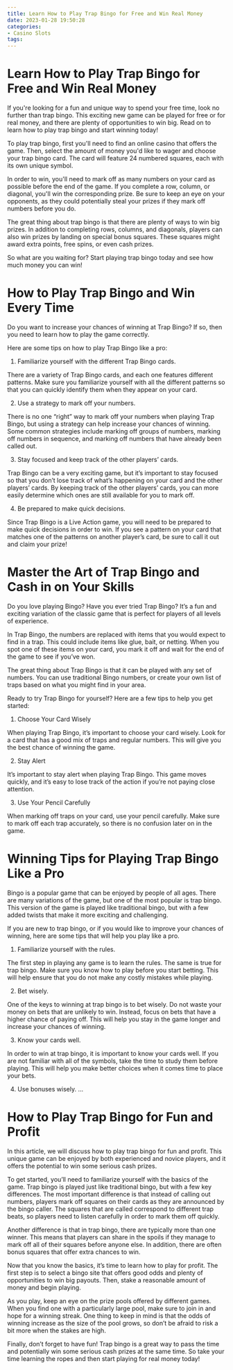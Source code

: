 ```yaml
---
title: Learn How to Play Trap Bingo for Free and Win Real Money
date: 2023-01-28 19:50:28
categories:
- Casino Slots
tags:
---
```



#  Learn How to Play Trap Bingo for Free and Win Real Money

If you're looking for a fun and unique way to spend your free time, look no further than trap bingo. This exciting new game can be played for free or for real money, and there are plenty of opportunities to win big. Read on to learn how to play trap bingo and start winning today!

To play trap bingo, first you'll need to find an online casino that offers the game. Then, select the amount of money you'd like to wager and choose your trap bingo card. The card will feature 24 numbered squares, each with its own unique symbol.

In order to win, you'll need to mark off as many numbers on your card as possible before the end of the game. If you complete a row, column, or diagonal, you'll win the corresponding prize. Be sure to keep an eye on your opponents, as they could potentially steal your prizes if they mark off numbers before you do.

The great thing about trap bingo is that there are plenty of ways to win big prizes. In addition to completing rows, columns, and diagonals, players can also win prizes by landing on special bonus squares. These squares might award extra points, free spins, or even cash prizes.

So what are you waiting for? Start playing trap bingo today and see how much money you can win!

#  How to Play Trap Bingo and Win Every Time

Do you want to increase your chances of winning at Trap Bingo? If so, then you need to learn how to play the game correctly.

Here are some tips on how to play Trap Bingo like a pro:

1. Familiarize yourself with the different Trap Bingo cards.

There are a variety of Trap Bingo cards, and each one features different patterns. Make sure you familiarize yourself with all the different patterns so that you can quickly identify them when they appear on your card.

2. Use a strategy to mark off your numbers.

There is no one “right” way to mark off your numbers when playing Trap Bingo, but using a strategy can help increase your chances of winning. Some common strategies include marking off groups of numbers, marking off numbers in sequence, and marking off numbers that have already been called out.

3. Stay focused and keep track of the other players’ cards.

Trap Bingo can be a very exciting game, but it’s important to stay focused so that you don’t lose track of what’s happening on your card and the other players’ cards. By keeping track of the other players’ cards, you can more easily determine which ones are still available for you to mark off.

4. Be prepared to make quick decisions.

Since Trap Bingo is a Live Action game, you will need to be prepared to make quick decisions in order to win. If you see a pattern on your card that matches one of the patterns on another player’s card, be sure to call it out and claim your prize!

#  Master the Art of Trap Bingo and Cash in on Your Skills

Do you love playing Bingo? Have you ever tried Trap Bingo? It’s a fun and exciting variation of the classic game that is perfect for players of all levels of experience.

In Trap Bingo, the numbers are replaced with items that you would expect to find in a trap. This could include items like glue, bait, or netting. When you spot one of these items on your card, you mark it off and wait for the end of the game to see if you’ve won.

The great thing about Trap Bingo is that it can be played with any set of numbers. You can use traditional Bingo numbers, or create your own list of traps based on what you might find in your area.

Ready to try Trap Bingo for yourself? Here are a few tips to help you get started:

1. Choose Your Card Wisely

When playing Trap Bingo, it’s important to choose your card wisely. Look for a card that has a good mix of traps and regular numbers. This will give you the best chance of winning the game.

2. Stay Alert

It’s important to stay alert when playing Trap Bingo. This game moves quickly, and it’s easy to lose track of the action if you’re not paying close attention.

3. Use Your Pencil Carefully

When marking off traps on your card, use your pencil carefully. Make sure to mark off each trap accurately, so there is no confusion later on in the game.

#  Winning Tips for Playing Trap Bingo Like a Pro

Bingo is a popular game that can be enjoyed by people of all ages. There are many variations of the game, but one of the most popular is trap bingo. This version of the game is played like traditional bingo, but with a few added twists that make it more exciting and challenging.

If you are new to trap bingo, or if you would like to improve your chances of winning, here are some tips that will help you play like a pro.

1. Familiarize yourself with the rules.

The first step in playing any game is to learn the rules. The same is true for trap bingo. Make sure you know how to play before you start betting. This will help ensure that you do not make any costly mistakes while playing.

2. Bet wisely.

One of the keys to winning at trap bingo is to bet wisely. Do not waste your money on bets that are unlikely to win. Instead, focus on bets that have a higher chance of paying off. This will help you stay in the game longer and increase your chances of winning.

3. Know your cards well.

In order to win at trap bingo, it is important to know your cards well. If you are not familiar with all of the symbols, take the time to study them before playing. This will help you make better choices when it comes time to place your bets.

4. Use bonuses wisely.
...

#  How to Play Trap Bingo for Fun and Profit

In this article, we will discuss how to play trap bingo for fun and profit. This unique game can be enjoyed by both experienced and novice players, and it offers the potential to win some serious cash prizes.

To get started, you’ll need to familiarize yourself with the basics of the game. Trap bingo is played just like traditional bingo, but with a few key differences. The most important difference is that instead of calling out numbers, players mark off squares on their cards as they are announced by the bingo caller. The squares that are called correspond to different trap beats, so players need to listen carefully in order to mark them off quickly.

Another difference is that in trap bingo, there are typically more than one winner. This means that players can share in the spoils if they manage to mark off all of their squares before anyone else. In addition, there are often bonus squares that offer extra chances to win.

Now that you know the basics, it’s time to learn how to play for profit. The first step is to select a bingo site that offers good odds and plenty of opportunities to win big payouts. Then, stake a reasonable amount of money and begin playing.

As you play, keep an eye on the prize pools offered by different games. When you find one with a particularly large pool, make sure to join in and hope for a winning streak. One thing to keep in mind is that the odds of winning increase as the size of the pool grows, so don’t be afraid to risk a bit more when the stakes are high.

Finally, don’t forget to have fun! Trap bingo is a great way to pass the time and potentially win some serious cash prizes at the same time. So take your time learning the ropes and then start playing for real money today!